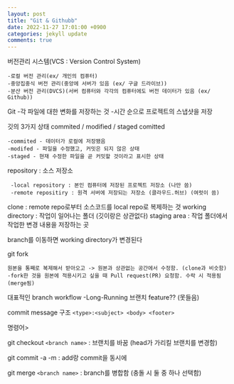 ```yaml
---
layout: post
title: "Git & Githubb"
date: 2022-11-27 17:01:00 +0900
categories: jekyll update
comments: true
---
```


버전관리 시스템(VCS : Version Control System)

    -로컬 버전 관리(ex/ 개인의 컴퓨터) 
    -중앙집중식 버전 관리(중앙에 서버가 있음 (ex/ 구글 드라이브))
    -분산 버전 관리(DVCS)(서버 컴퓨터와 각각의 컴퓨터에도 버전 데이터가 있음 (ex/ Github))


Git
    -각 파일에 대한 변화를 저장하는 것
    -시간 순으로 프로젝트의 스냅샷을 저장


깃의 3가지 상태 
commited / modified / staged comitted 

    -commited - 데이터가 로컬에 저장됐음
    -modifed - 파일을 수정했고, 커밋은 되지 않은 상태 
    -staged - 현재 수정한 파일을 곧 커밋할 것이라고 표시한 상태


repository : 소스 저장소

     -local repository : 본인 컴퓨터에 저장된 프로젝트 저장소 (나만 씀) 
     -remote repositiry : 원격 서버에 저장되는 저장소 (클라우드.허브) (여럿이 씀)


clone : remote repo로부터 소스코드를 local repo로 복제하는 것 
working directory : 작업이 일어나는 폴더 (깃이랑은 상관없다) 
staging area : 작업 폴더에서 작업한 변경 내용을 저장하는 곳

branch를 이동하면 working directory가 변경된다

git fork

    원본을 통째로 복제해서 받아오고 -> 원본과 상관없는 공간에서 수정함. (clone과 비슷함) -fork한 것을 원본에 적용시키고 싶을 때 Pull request(PR) 요청함. 수락 시 적용됨(merge됨)

대표적인 branch workflow -Long-Running 브랜치 feature?? (못들음)

commit message 구조 `<type>:<subject> <body> <footer>`

명령어>

git checkout `<branch name>` : 브랜치를 바꿈 (head가 가리킬 브랜치를 변경함)

git commit -a -m : add랑 commit을 동시에

git merge `<branch name>` : branch를 병합함 (충돌 시 둘 중 하나 선택함)